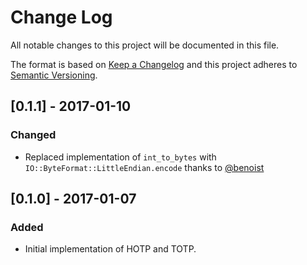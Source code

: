 # Change Log

All notable changes to this project will be documented in this file.

The format is based on [Keep a Changelog](http://keepachangelog.com/)
and this project adheres to [Semantic Versioning](http://semver.org/).

## [0.1.1] - 2017-01-10

### Changed

- Replaced implementation of `int_to_bytes` with `IO::ByteFormat::LittleEndian.encode` thanks to [@benoist](https://github.com/benoist)

## [0.1.0] - 2017-01-07

### Added

- Initial implementation of HOTP and TOTP.
